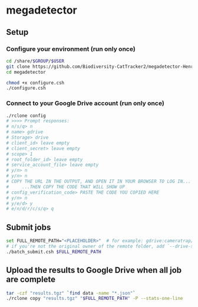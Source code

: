 # megadetector

## Setup

### Configure your environment (run only once)

```sh
cd /share/$GROUP/$USER
git clone https://github.com/Biodiversity-CatTracker2/megadetector-Henry2.git megadetector
cd megadetector

chmod +x configure.csh
./configure.csh
```

### Connect to your Google Drive account (run only once)

```sh
./rclone config
# >>>> Prompt responses:
# n/s/q> n
# name> gdrive
# Storage> drive
# client_id> leave empty
# client_secret> leave empty
# scope> 1
# root_folder_id> leave empty
# service_account_file> leave empty
# y/n> n
# y/n> n
# COPY THE URL IN THE OUTPUT, AND OPEN IT IN YOUR BROWSER TO LOG IN...
#     ...THEN COPY THE CODE THAT WILL SHOW UP
# config_verification_code> PASTE THE CODE YOU COPIED HERE
# y/n> n
# y/e/d> y
# e/n/d/r/c/s/q> q
```

## Submit jobs

```sh
set FULL_REMOTE_PATH="<PLACEHOLDER>"  # for example: gdrive:cameratrap/deployments
# if you're not the original owner of the remote folder, add `--drive-shared-with-me` to `rclone` commands
./batch_submit.csh $FULL_REMOTE_PATH
```

## Upload the results to Google Drive when all job are complete

```sh
tar -czf "results.tgz" `find data -name "*.json"`
./rclone copy "results.tgz" "$FULL_REMOTE_PATH" -P --stats-one-line
```
